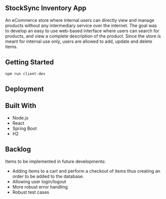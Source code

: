 ## StockSync Inventory App

An eCommerce store where internal users can directly view and manage products without any intermediary service over the internet. The goal was to develop an easy to use web-based interface where users can search for products, and view a complete description of the product. Since the store is meant for internal use only, users are allowed to add, update and delete items.

## Getting Started

`npm run client-dev`

## Deployment

## Built With

- Node.js
- React
- Spring Boot
- H2

## Backlog

Items to be implemented in future developments:

- Adding items to a cart and perform a checkout of items thus creating an order to be added to the database.
- Allowing user login/logout
- More robust error handling
- Robust test cases
